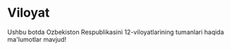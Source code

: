 # Viloyat
Ushbu botda Ozbekiston Respublikasini 12-viloyatlarining tumanlari haqida ma'lumotlar mavjud!
